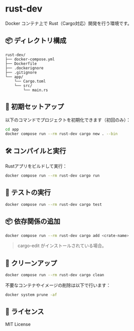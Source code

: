 # rust-dev

Docker コンテナ上で Rust（Cargo対応）開発を行う環境です。

## 📦 ディレクトリ構成

```
rust-dev/
├── docker-compose.yml
├── Dockerfile
├── .dockerignore
├── .gitignore
└── app/
    └── Cargo.toml
    └── src/
        └── main.rs
```

## 🚀 初期セットアップ

以下のコマンドでプロジェクトを初期化できます（初回のみ）：

```bash
cd app
docker compose run --rm rust-dev cargo new . --bin
```

## 🛠️ コンパイルと実行

Rustアプリをビルドして実行：

```bash
docker compose run --rm rust-dev cargo run
```

## 🧪 テストの実行

```bash
docker compose run --rm rust-dev cargo test
```

## 📦 依存関係の追加

```bash
docker compose run --rm rust-dev cargo add <crate-name>
```
> cargo-edit がインストールされている場合。

## 🧹 クリーンアップ

```bash
docker compose run --rm rust-dev cargo clean
```

不要なコンテナやイメージの削除は以下で行います：

```bash
docker system prune -af
```

## 📄 ライセンス

MIT License
